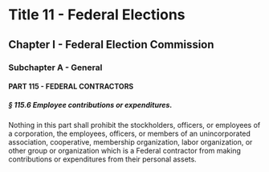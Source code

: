 
# Title 11 - Federal Elections
## Chapter I - Federal Election Commission
### Subchapter A - General
#### PART 115 - FEDERAL CONTRACTORS
##### § 115.6 Employee contributions or expenditures.

Nothing in this part shall prohibit the stockholders, officers, or employees of a corporation, the employees, officers, or members of an unincorporated association, cooperative, membership organization, labor organization, or other group or organization which is a Federal contractor from making contributions or expenditures from their personal assets.
